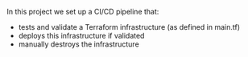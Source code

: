 In this project we set up  a CI/CD pipeline that:
- tests and validate a Terraform infrastructure (as defined in main.tf)
- deploys this infrastructure if validated
- manually destroys the infrastructure

